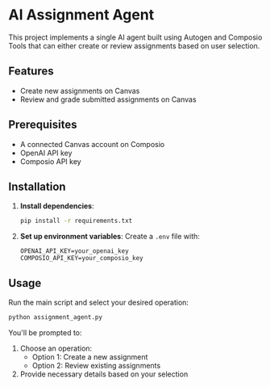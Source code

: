 # AI Assignment Agent

This project implements a single AI agent built using Autogen and Composio Tools that can either create or review assignments based on user selection.

## Features
  - Create new assignments on Canvas
  - Review and grade submitted assignments on Canvas

## Prerequisites

- A connected Canvas account on Composio
- OpenAI API key
- Composio API key

## Installation

1. **Install dependencies**:
   ```bash
   pip install -r requirements.txt
   ```

2. **Set up environment variables**:
   Create a `.env` file with:
   ```
   OPENAI_API_KEY=your_openai_key
   COMPOSIO_API_KEY=your_composio_key
   ```

## Usage

Run the main script and select your desired operation:

```bash
python assignment_agent.py
```

You'll be prompted to:
1. Choose an operation:
   - Option 1: Create a new assignment
   - Option 2: Review existing assignments
2. Provide necessary details based on your selection